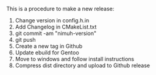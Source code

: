 This is a procedure to make a new release:
1) Change version in config.h.in
2) Add Changelog in CMakeList.txt
3) git commit -am "nimuh-version"
4) git push
5) Create a new tag in Github
6) Update ebuild for Gentoo
7) Move to windows and follow install instructions
8) Compress dist directory and upload to Github release
